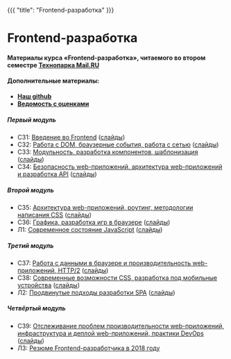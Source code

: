 {{{
	"title": "Frontend-разработка"
}}}

# Frontend-разработка

#### __Материалы курса «Frontend-разработка», читаемого во втором семестре [Технопарка Mail.RU](https://park.mail.ru/blog/view/12/)__

#### Дополнительные материалы:

- __[Наш github](https://github.com/frontend-park-mail-ru)__
- __[Ведомость с оценками](https://goo.gl/muptWT)__


##### Первый модуль

- СЗ1: [Введение во Frontend](/module/1/lesson/1) ([слайды](/slides/s1))
- СЗ2: [Работа с DOM, браузерные события, работа с сетью](/module/1/lesson/2) ([слайды](/slides/s2))
- СЗ3: [Модульность, разработка компонентов, шаблонизация](/module/1/lesson/3) ([слайды](/slides/s3))
- СЗ4: [Безопасность web-приложений, архитектура web-приложений и разработка API](/module/1/lesson/4) ([слайды](/slides/s4))
  
##### Второй модуль

- СЗ5: [Архитектура web-приложений, роутинг, методологии написания CSS](/module/2/lesson/1) ([слайды](/slides/s5))
- СЗ6: [Графика, разработка игр в браузере](/module/2/lesson/2) ([слайды](/slides/s6))
- Л1: [Современное состояние JavaScript](/module/2/lesson/3) ([слайды](/slides/s7))
  
##### Третий модуль

- СЗ7: [Работа с данными в браузере и производительность web-приложений, HTTP/2](/module/3/lesson/1) ([слайды](/slides/s8))
- СЗ8: [Современные возможности CSS, разработка под мобильные устройства](/module/3/lesson/2) ([слайды](/slides/s9))
- Л2: [Продвинутые подходы разработки SPA](/module/3/lesson/3) ([слайды](/slides/s10))
  
##### Четвёртый модуль

- СЗ9: [Отслеживание проблем производительности web-приложений, инфраструктура и деплой web-приложений, практики DevOps](/module/4/lesson/1) ([слайды](/slides/s11))
- Л3: [Резюме Frontend-разработчика в 2018 году](/module/4/lesson/2)
